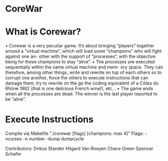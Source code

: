# CoreWar
# What is Corewar?
• Corewar is a very peculiar game. It’s about bringing “players” together around a “virtual machine”, which will load some “champions” who will fight against one an- other with the support of “processes”, with the objective being for these champions to stay “alive”.
• The processes are executed sequentially within the same virtual machine and mem- ory space. They can therefore, among other things, write and rewrite on top of each others so to corrupt one another, force the others to execute instructions that can damage them, try to rewrite on the go the coding equivalent of a Côtes du Rhône 1982 (that is one delicious French wine!), etc...
• The game ends when all the processes are dead. The winner is the last player reported to be “alive”.

# Execute Instructions
Compile via Makefile
"./corewar [flags] [champions: max 4]"
Flags:
-ncurses
-n number
-dump dumpcycle

Contributors:
Drikus Stander
Hilgard Van Rooyen
Chace Green
Spencer Schafer
